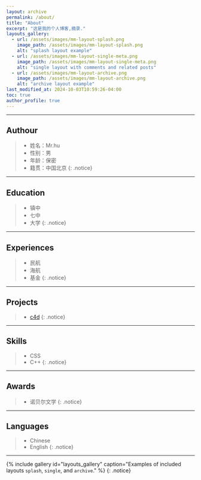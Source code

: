 ```yaml
---
layout: archive
permalink: /about/
title: "About"
excerpt: "这是我的个人博客,摘录."
layouts_gallery:
  - url: /assets/images/mm-layout-splash.png
    image_path: /assets/images/mm-layout-splash.png
    alt: "splash layout example"
  - url: /assets/images/mm-layout-single-meta.png
    image_path: /assets/images/mm-layout-single-meta.png
    alt: "single layout with comments and related posts"
  - url: /assets/images/mm-layout-archive.png
    image_path: /assets/images/mm-layout-archive.png
    alt: "archive layout example"
last_modified_at: 2024-10-03T10:59:26-04:00
toc: true
author_profile: true
---
```


***

## **Authour**

> - 姓名：Mr.hu
> - 性别：男
> - 年龄：保密
> - 籍贯：中国北京
{: .notice}

***

## **Education**

> - 镇中
> - 七中
> - 大学
{: .notice}

***

## **Experiences**

> - 民航
> - 海航
> - 基金
{: .notice}

***

## **Projects**

> - [c4d](https://github.com/anyohu/image/blob/main/anyo.jpg)
{: .notice}

***

## **Skills**

> - CSS
> - C++
{: .notice}

***

## **Awards**
> - 诺贝尔文学
{: .notice}

***

## **Languages**
>- Chinese
>- English
{: .notice}

***

{% include gallery id="layouts_gallery" caption="Examples of included layouts `splash`, `single`, and `archive`." %}
{: .notice}